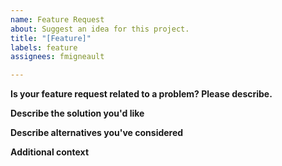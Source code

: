 ```yaml
---
name: Feature Request
about: Suggest an idea for this project.
title: "[Feature]"
labels: feature
assignees: fmigneault

---
```


**Is your feature request related to a problem? Please describe.**
<!-- 
A clear and concise description of what the problem is. 
Ex. I would like to be able to authenticate using [...]
-->


**Describe the solution you'd like**
<!--
A clear and concise description of what you want to happen. 
-->


**Describe alternatives you've considered**
<!--
A clear and concise description of any alternative solutions or features you've considered.
-->


**Additional context**
<!--
Add any other context or screenshots about the feature request here.
-->
